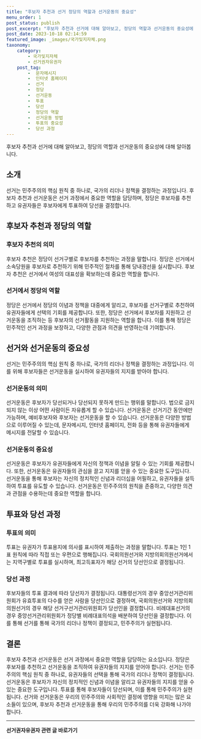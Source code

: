 ```yaml
---
title: "후보자 추천과 선거 정당의 역할과 선거운동의 중요성"
menu_order: 1
post_status: publish
post_excerpt: "후보자 추천과 선거에 대해 알아보고, 정당의 역할과 선거운동의 중요성에 대해 알아봅니다."
post_date: 2023-10-18 02:14:59
featured_image: _images/국가및지자체.png
taxonomy:
    category:
        - 국가및지자체
        - 선거권자유권자
    post_tag:
        -  문자메시지
        -  인터넷 홈페이지
        -  선거
        -  정당
        -  선거운동
        -  투표
        -  당선
        -  정당의 역할
        -  선거운동 방법
        -  투표의 중요성
        -  당선 과정
---
```



 후보자 추천과 선거에 대해 알아보고, 정당의 역할과 선거운동의 중요성에 대해 알아봅니다.

## 소개

선거는 민주주의의 핵심 원칙 중 하나로, 국가의 리더나 정책을 결정하는 과정입니다. 후보자 추천과 선거운동은 선거 과정에서 중요한 역할을 담당하며, 정당은 후보자를 추천하고 유권자들은 후보자에게 투표하여 당선을 결정합니다.

## 후보자 추천과 정당의 역할

### 후보자 추천의 의미

후보자 추천은 정당이 선거구별로 후보자를 추천하는 과정을 말합니다. 정당은 선거에서 소속당원을 후보자로 추천하기 위해 민주적인 절차를 통해 당내경선을 실시합니다. 후보자 추천은 선거에서 여성의 대표성을 확보하는데 중요한 역할을 합니다.

### 선거에서 정당의 역할

정당은 선거에서 정당의 이념과 정책을 대중에게 알리고, 후보자를 선거구별로 추천하여 유권자들에게 선택의 기회를 제공합니다. 또한, 정당은 선거에서 후보자를 지원하고 선거운동을 조직하는 등 후보자의 선거활동을 지원하는 역할을 합니다. 이를 통해 정당은 민주적인 선거 과정을 보장하고, 다양한 관점과 의견을 반영하는데 기여합니다.

## 선거와 선거운동의 중요성

선거는 민주주의의 핵심 원칙 중 하나로, 국가의 리더나 정책을 결정하는 과정입니다. 이를 위해 후보자들은 선거운동을 실시하여 유권자들의 지지를 받아야 합니다.

### 선거운동의 의미

선거운동은 후보자가 당선되거나 당선되지 못하게 만드는 행위를 말합니다. 법으로 금지되지 않는 이상 어떤 사람이든 자유롭게 할 수 있습니다. 선거운동은 선거기간 동안에만 가능하며, 예비후보자와 후보자는 선거운동을 할 수 있습니다. 선거운동은 다양한 방법으로 이루어질 수 있는데, 문자메시지, 인터넷 홈페이지, 전화 등을 통해 유권자들에게 메시지를 전달할 수 있습니다.

### 선거운동의 중요성

선거운동은 후보자가 유권자들에게 자신의 정책과 이념을 알릴 수 있는 기회를 제공합니다. 또한, 선거운동은 유권자들의 관심을 끌고 지지를 얻을 수 있는 중요한 도구입니다. 선거운동을 통해 후보자는 자신의 정치적인 신념과 리더십을 어필하고, 유권자들을 설득하여 투표를 유도할 수 있습니다. 선거운동은 민주주의의 원칙을 존중하고, 다양한 의견과 관점을 수용하는데 중요한 역할을 합니다.

## 투표와 당선 과정

### 투표의 의미

투표는 유권자가 투표용지에 의사를 표시하여 제출하는 과정을 말합니다. 투표는 1인 1표 원칙에 따라 직접 또는 우편으로 행해집니다. 국회의원선거와 지방의회의원선거에서는 지역구별로 투표를 실시하며, 최고득표자가 해당 선거의 당선인으로 결정됩니다.

### 당선 과정

후보자들의 투표 결과에 따라 당선자가 결정됩니다. 대통령선거의 경우 중앙선거관리위원회가 유효투표의 다수를 얻은 사람을 당선인으로 결정하며, 국회의원선거와 지방의회의원선거의 경우 해당 선거구선거관리위원회가 당선인을 결정합니다. 비례대표선거의 경우 중앙선거관리위원회가 정당별 비례대표의석을 배분하여 당선인을 결정합니다. 이를 통해 선거를 통해 국가의 리더나 정책이 결정되고, 민주주의가 실현됩니다.

## 결론

후보자 추천과 선거운동은 선거 과정에서 중요한 역할을 담당하는 요소입니다. 정당은 후보자를 추천하고 선거운동을 조직하여 유권자들의 지지를 얻어야 합니다. 선거는 민주주의의 핵심 원칙 중 하나로, 유권자들의 선택을 통해 국가의 리더나 정책이 결정됩니다. 선거운동은 후보자가 자신의 정치적인 신념과 이념을 알리고 유권자들의 지지를 얻을 수 있는 중요한 도구입니다. 투표를 통해 후보자들이 당선되며, 이를 통해 민주주의가 실현됩니다. 선거와 선거운동은 우리의 민주주의와 사회적인 결정에 영향을 미치는 많은 요소들이 있으며, 후보자 추천과 선거운동을 통해 우리의 민주주의를 더욱 강화해 나가야 합니다.
<!-- wp:separator -->
<hr class="wp-block-separator has-alpha-channel-opacity"/>
<!-- /wp:separator -->

<!-- wp:group {"backgroundColor":"base","layout":{"type":"constrained"}} -->
<div class="wp-block-group has-base-background-color has-background"><!-- wp:paragraph {"align":"center","fontSize":"medium"} -->
<p class="has-text-align-center has-large-font-size"><strong>선거권자유권자 관련 글 바로가기</strong></p>
<!-- /wp:paragraph -->


<!-- wp:latest-posts
{"categories":[{"id":7202,"count":19,"description":"","link":"https://uknowlaw.com/category/%ec%84%a0%ea%b1%b0%ea%b6%8c%ec%9e%90%ec%9c%a0%ea%b6%8c%ec%9e%90/","name":"선거권자유권자","slug":"선거권자유권자","taxonomy":"category","parent":0,"meta":[],"_links":{"self":[{"href":"https://uknowlaw.com/wp-json/wp/v2/categories/7202"}],"collection":[{"href":"https://uknowlaw.com/wp-json/wp/v2/categories"}],"about":[{"href":"https://uknowlaw.com/wp-json/wp/v2/taxonomies/category"}],"wp:post_type":[{"href":"https://uknowlaw.com/wp-json/wp/v2/posts?categories=7202"}],"curies":[{"name":"wp","href":"https://api.w.org/{rel}","templated":true}]}}],"postsToShow":100,"excerptLength":28,"postLayout":"grid","columns":2,"featuredImageAlign":"left","featuredImageSizeSlug":"large","fontSize":"small"} /--></div>
<!-- /wp:group -->